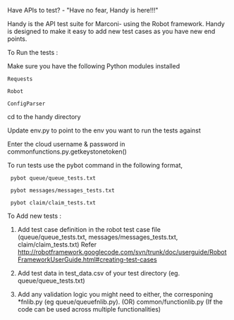 Have APIs to test? - "Have no fear, Handy is here!!!"
 
Handy is the API test suite for Marconi- using the Robot framework.
Handy is designed to make it easy to add new test cases as you have new end points. 


To Run the tests :

Make sure you have the following Python modules installed

    Requests
    
    Robot

    ConfigParser
  
cd to the handy directory

Update env.py to point to the env you want to run the tests against

Enter the cloud username & password in commonfunctions.py.getkeystonetoken()

To run tests use the pybot command in the following format,

     pybot queue/queue_tests.txt
     
     pybot messages/messages_tests.txt
     
     pybot claim/claim_tests.txt

To Add new tests :

1. Add test case definition in the robot test case file (queue/queue_tests.txt, messages/messages_tests.txt, claim/claim_tests.txt)
   Refer http://robotframework.googlecode.com/svn/trunk/doc/userguide/RobotFrameworkUserGuide.html#creating-test-cases

2. Add test data in test_data.csv of your test directory (eg. queue/queue_tests.txt)

3. Add any validation logic you might need to either,
   the corresponing *fnlib.py (eg queue/queuefnlib.py). (OR)
   common/functionlib.py  (If the code can be used across multiple functionalities)